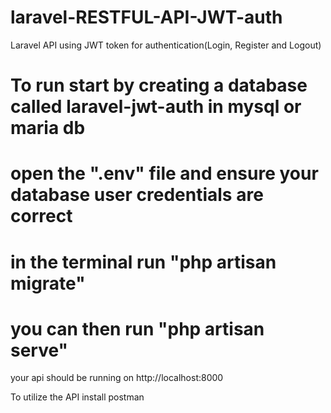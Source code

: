 # laravel-RESTFUL-API-JWT-auth
 Laravel API using JWT token for authentication(Login, Register and Logout)

# To run start by creating a database called laravel-jwt-auth in mysql or maria db 

# open the ".env" file and ensure your database user credentials are correct 

# in the terminal run "php artisan migrate"

# you can then run "php artisan serve"

your api should be running on http://localhost:8000

To utilize the API install postman 
